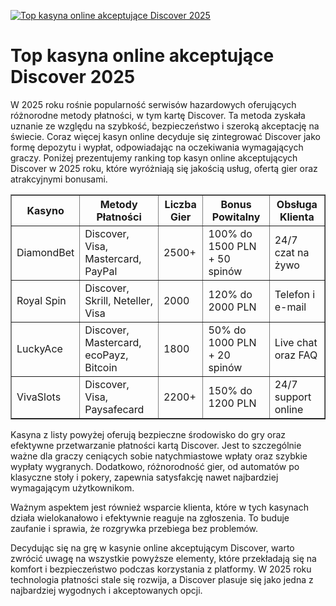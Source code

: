 [![Top kasyna online akceptujące Discover 2025](https://123-caf.pages.dev/gitsignup.png)](https://vrmoo.ru/Bt82HjjY)

<h1>Top kasyna online akceptujące Discover 2025</h1> <p>W 2025 roku rośnie popularność serwisów hazardowych oferujących różnorodne metody płatności, w tym kartę Discover. Ta metoda zyskała uznanie ze względu na szybkość, bezpieczeństwo i szeroką akceptację na świecie. Coraz więcej kasyn online decyduje się zintegrować Discover jako formę depozytu i wypłat, odpowiadając na oczekiwania wymagających graczy. Poniżej prezentujemy ranking top kasyn online akceptujących Discover w 2025 roku, które wyróżniają się jakością usług, ofertą gier oraz atrakcyjnymi bonusami.</p>  <table border="1" cellpadding="8" cellspacing="0">   <thead>     <tr>       <th>Kasyno</th>       <th>Metody Płatności</th>       <th>Liczba Gier</th>       <th>Bonus Powitalny</th>       <th>Obsługa Klienta</th>     </tr>   </thead>   <tbody>     <tr>       <td>DiamondBet</td>       <td>Discover, Visa, Mastercard, PayPal</td>       <td>2500+</td>       <td>100% do 1500 PLN + 50 spinów</td>       <td>24/7 czat na żywo</td>     </tr>     <tr>       <td>Royal Spin</td>       <td>Discover, Skrill, Neteller, Visa</td>       <td>2000</td>       <td>120% do 2000 PLN</td>       <td>Telefon i e-mail</td>     </tr>     <tr>       <td>LuckyAce</td>       <td>Discover, Mastercard, ecoPayz, Bitcoin</td>       <td>1800</td>       <td>50% do 1000 PLN + 20 spinów</td>       <td>Live chat oraz FAQ</td>     </tr>     <tr>       <td>VivaSlots</td>       <td>Discover, Visa, Paysafecard</td>       <td>2200+</td>       <td>150% do 1200 PLN</td>       <td>24/7 support online</td>     </tr>   </tbody> </table>  <p>Kasyna z listy powyżej oferują bezpieczne środowisko do gry oraz efektywne przetwarzanie płatności kartą Discover. Jest to szczególnie ważne dla graczy ceniących sobie natychmiastowe wpłaty oraz szybkie wypłaty wygranych. Dodatkowo, różnorodność gier, od automatów po klasyczne stoły i pokery, zapewnia satysfakcję nawet najbardziej wymagającym użytkownikom.</p>  <p>Ważnym aspektem jest również wsparcie klienta, które w tych kasynach działa wielokanałowo i efektywnie reaguje na zgłoszenia. To buduje zaufanie i sprawia, że rozgrywka przebiega bez problemów.</p>  <p>Decydując się na grę w kasynie online akceptującym Discover, warto zwrócić uwagę na wszystkie powyższe elementy, które przekładają się na komfort i bezpieczeństwo podczas korzystania z platformy. W 2025 roku technologia płatności stale się rozwija, a Discover plasuje się jako jedna z najbardziej wygodnych i akceptowanych opcji.</p>
